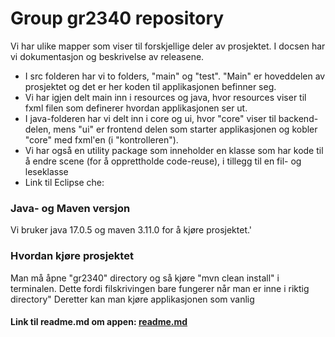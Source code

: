 # Group gr2340 repository 
 
Vi har ulike mapper som viser til forskjellige deler av prosjektet. I docsen har vi dokumentasjon og beskrivelse av releasene. 

- I src folderen har vi to folders, "main" og "test". "Main" er hoveddelen av prosjektet og det er her
koden til applikasjonen befinner seg. 
- Vi har igjen delt main inn i resources og java, hvor resources viser til fxml filen som definerer hvordan applikasjonen ser ut. 
- I java-folderen har vi delt inn i core og ui, hvor "core" viser til backend-delen, mens "ui" er frontend delen som starter applikasjonen og kobler "core" med fxml'en (i "kontrolleren").
- Vi har også en utility package som inneholder en klasse som har kode til å endre scene (for å opprettholde code-reuse), i tillegg til en fil- og leseklasse
- Link til Eclipse che: 

### Java- og Maven versjon
Vi bruker java 17.0.5 og maven 3.11.0 for å kjøre prosjektet.'

### Hvordan kjøre prosjektet
Man må åpne "gr2340" directory og så kjøre "mvn clean install" i terminalen. Dette fordi filskrivingen 
bare fungerer når man er inne i riktig directory"
Deretter kan man kjøre applikasjonen som vanlig

#### Link til readme.md om appen: [readme.md](src/main/java/readme.md)

